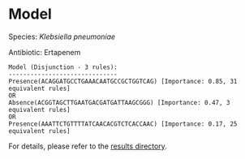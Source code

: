 
# Model

Species: *Klebsiella pneumoniae*

Antibiotic: Ertapenem

```
Model (Disjunction - 3 rules):
------------------------------
Presence(ACAGGATGCCTGAAACAATGCCGCTGGTCAG) [Importance: 0.85, 31 equivalent rules]
OR
Absence(ACGGTAGCTTGAATGACGATGATTAAGCGGG) [Importance: 0.47, 3 equivalent rules]
OR
Presence(AAATTCTGTTTTATCAACACGTCTCACCAAC) [Importance: 0.17, 25 equivalent rules]

```

For details, please refer to the [results directory](../../../../../results/scm_b/klebsiella%20pneumoniae/ertapenem/repeat_3/).

